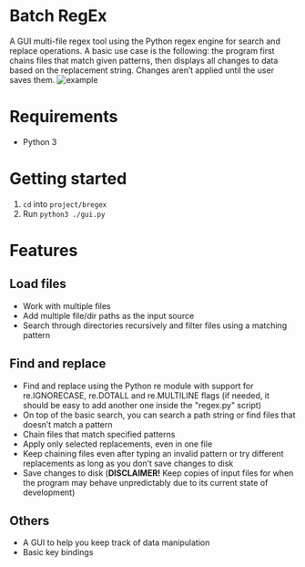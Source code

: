 # Batch RegEx
A GUI multi-file regex tool using the Python regex engine for search and replace operations. A basic use case is the following: the program first chains files that match given patterns, then displays all changes to data based on the replacement string. Changes aren’t applied until the user saves them.
![example](/../main/assets/example.png)

# Requirements
* Python 3

# Getting started
1. `cd` into `project/bregex`
2. Run `python3 ./gui.py`

# Features
## Load files
* Work with multiple files
* Add multiple file/dir paths as the input source
* Search through directories recursively and filter files using a matching pattern

## Find and replace
* Find and replace using the Python re module with support for re.IGNORECASE, re.DOTALL and re.MULTILINE flags (if needed, it should be easy to add another one inside the "regex.py" script)
* On top of the basic search, you can search a path string or find files that doesn’t match a pattern
* Chain files that match specified patterns
* Apply only selected replacements, even in one file
* Keep chaining files even after typing an invalid pattern or try different replacements as long as you don’t save changes to disk
* Save changes to disk (**DISCLAIMER!** Keep copies of input files for when the program may behave unpredictably due to its current state of development)

## Others
* A GUI to help you keep track of data manipulation
* Basic key bindings

